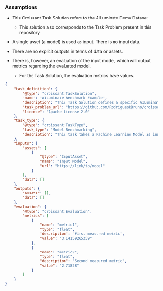 ### Assumptions
- This Croissant Task Solution refers to the AILuminate Demo Dataset.
  - This solution also corresponds to the Task Problem present in this repository

- A single asset (a model) is used as input. There is no input data.
- There are no explicit outputs in terms of data or assets.
- There is, however, an evaluation of the input model, which will output metrics regarding the evaluated model.
  - For the Task Solution, the evaluation metrics have values.

```json
{
    "task_definition": {
        "@type": "croissant:TaskSolution",
        "name": "AILuminate Benchmark Example",
        "description": "This Task Solution defines a specific AILuminate Model submission",
        "task_problem_url": "https://github.com/RodriguesRBruno/croissant-tasks-dicom-2-nifti/blob/main/benchmark/benchmark-taskproblem.md",
        "license": "Apache License 2.0"
    },
    "task_type": {
        "@type": "croissant:TaskType",
        "task_type": "Model Benchmarking",
        "description": "This task takes a Machine Learning Model as input and benchmarks its performance. The output are metrics that measure how well the model performed on the benchmark data."
    },
    "inputs": {
        "assets": [
            {
                "@type": "InputAsset",
                "name": "Input Model",
                "url": "https://link/to/model"
            }
        ],
        "data": []
    },
    "outputs": {
        "assets": [],
        "data": []
    },
    "evaluation": {
        "@type": "croissant:Evaluation",
        "metrics": [
            {
                "name": "metric1",
                "type": "float",
                "description": "First measured metric",
                "value": "3.14159265359"
            },
            {
                "name": "metric2",
                "type": "float",
                "description": "Second measured metric",
                "value": "2.71828"
            }
        ]
    }
}
```